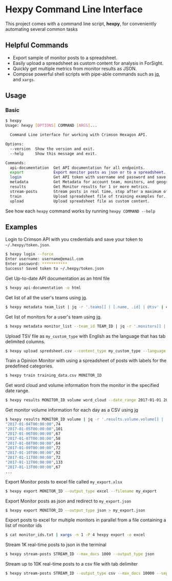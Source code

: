 Hexpy Command Line Interface
=============================

This project comes with a command line script, **hexpy**, for conveniently automating several common tasks

## Helpful Commands

* Export sample of monitor posts to a spreadsheet.
* Easily upload a spreadsheet as custom content for analysis in ForSight.
* Quickly get multiple metrics from monitor results as JSON. 
* Compose powerful shell scripts with pipe-able commands such as [jq](https://stedolan.github.io/jq/), and `xargs`.

## Usage

### Basic

```bash
$ hexpy
Usage: hexpy [OPTIONS] COMMAND [ARGS]...

  Command Line interface for working with Crimson Hexagon API.

Options:
  --version  Show the version and exit.
  --help     Show this message and exit.

Commands:
  api-documentation  Get API documentation for all endpoints.
  export             Export monitor posts as json or to a spreadsheet.
  login              Get API token with username and password and save to...
  metadata           Get Metadata for account team, monitors, and geography.
  results            Get Monitor results for 1 or more metrics.
  stream-posts       Stream posts in real time, stop after a maximum of 10K.
  train              Upload spreadsheet file of training examples for...
  upload             Upload spreadsheet file as custom content.
```

See how each `hexpy` command works by running `hexpy COMMAND --help`

## Examples

Login to Crimson API with you credentials and save your token to `~/.hexpy/token.json`.
```bash
$ hexpy login --force
Enter username: username@email.com
Enter password: ***********
Success! Saved token to ~/.hexpy/token.json
```

Get Up-to-date API documentation as an html file
```bash
$ hexpy api-documentation -o html
```

Get list of all the user's teams using [jq](https://stedolan.github.io/jq/).
```bash
$ hexpy metadata team_list | jq -r '.teams[] | [.name, .id] | @tsv' | column -t -s $'\t'
```

Get list of monitors for a user's team using [jq](https://stedolan.github.io/jq/).
```bash
$ hexpy metadata monitor_list --team_id TEAM_ID | jq -r '.monitors[] | [.id, .name] | @tsv' | column -t -s $'\t'
```

Upload TSV file as `my_custom_type` with English as the language that has tab delimited columns.
```bash
$ hexpy upload spredsheet.csv --content_type my_custom_type --language en --separator '\t'
```

Train a Opinion Monitor with using a spreadsheet of posts with labels for the predefined categories.
```bash
$ hexpy train training_data.csv MONITOR_ID
```

Get word cloud and volume information from the monitor in the specified date range.
```bash
$ hexpy results MONITOR_ID volume word_cloud --date_range 2017-01-01 2017-02-01
```

Get monitor volume information for each day  as a CSV using [jq](https://stedolan.github.io/jq/)
```bash
$ hexpy results MONITOR_ID volume | jq -r '.results.volume.volume[] | [.startDate, .numberOfDocuments] | @csv'
"2017-01-04T00:00:00",74
"2017-01-05T00:00:00",101
"2017-01-06T00:00:00",67
"2017-01-07T00:00:00",58
"2017-01-08T00:00:00",64
"2017-01-09T00:00:00",72
"2017-01-10T00:00:00",92
"2017-01-11T00:00:00",72
"2017-01-12T00:00:00",133
"2017-01-13T00:00:00",67
...
```

Export Monitor posts to excel file called `my_export.xlsx`
```bash
$ hexpy export MONITOR_ID --output_type excel --filename my_export
```

Export Monitor posts as json and redirect to `my_export.json`
```bash
$ hexpy export MONITOR_ID --output_type json > my_export.json
```

Export posts to excel for multiple monitors in parallel from a file containing a list of monitor ids
```bash
$ cat monitor_ids.txt | xargs -n 1 -P 4 hexpy export -o excel
```

Stream 1K real-time posts to json in the terminal
```bash
$ hexpy stream-posts STREAM_ID --max_docs 1000 --output_type json 
```

Stream up to 10K real-time posts to a csv file with tab delimiter 
```bash
$ hexpy stream-posts STREAM_ID --output_type csv --max_docs 10000 --separator '\t' | pv -s 10000 -l > streamed_posts.csv
```
